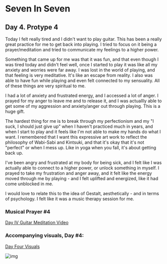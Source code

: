 # Seven In Seven 

## Day 4. Protype 4

Today I felt really tired and I didn't want to play guitar. This has been a really great practice for me to get back into playing. I tried to focus on it being a prayer/meditation and tried to communicate my feelings to a higher power. 

Something that came up for me was that it was fun, and that even though I was tired today and didn't feel well, once I started to play it was like all my anxiety and worries were far away. I was lost in the world of playing, and that feeling is very meditative. It's like an escape from reality. I also was able to have fun while playing and even felt connected to my sensuality. All of these things are very spiritual to me.

I had a lot of anxiety and frustrated energy, and I accessed a lot of anger. I prayed for my anger to leave me and to release it, and I was actuallly able to get some of my aggression and anxiety/anger out through playing. This is a huge gift. 

The hardest thing for me is to break through my perfectionism and my "I suck, I should just give up" when I haven't practiced much in years, and when I start to play and it feels like I'm not able to make my hands do what I want. I remembered that I want this expressive art work to reflect the philosophy of Wabi-Sabi and Kintsuki, and that it's okay that it's not "perfect" or when I mess up. Like in yoga when you fall, it's about getting back up. 

I've been angry and frustrated at my body for being sick, and I felt like I was actually able to connect to a higher power, or unlock something in myself. I prayed to take my frustration and anger away, and it felt like the energy moved through me by playing - and I felt uplifted and energized, like it had come unblocked in me. 

I would love to relate this to the idea of Gestalt, aesthetically - and in terms of psychology. I felt like it was a music therapy session for me. 



### Musical Prayer #4

[Day IV Guitar Meditation Video]( )

### Accompanying visuals, Day #4:

[Day Four Visuals]()



![img](IMG2/garden1.JPEG)











